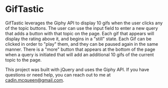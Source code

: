# GifTastic
GifTastic leverages the Giphy API to display 10 gifs when the user clicks any of the topic buttons. The user can use the input field to enter a new query that adds a button with that topic on the page. Each gif that appears will display the rating above it, and begins in a "still" state. Each Gif can be clicked in order to "play" them, and they can be paused again in the same manner. There is a "more" button that appears at the bottom of the page when a query is initiated that will add an additional 10 gifs of the current topic to the page.

This project was built with jQuery and uses the Giphy API. If you have questions or need help, you can reach out to me at cadin.mcqueen@gmail.com.
